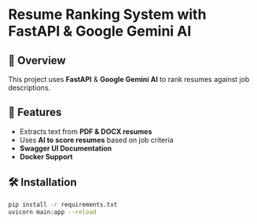 # Resume Ranking System with FastAPI & Google Gemini AI

## 🚀 Overview
This project uses **FastAPI** & **Google Gemini AI** to rank resumes against job descriptions.

## 🔧 Features
- Extracts text from **PDF & DOCX resumes**
- Uses **AI to score resumes** based on job criteria
- **Swagger UI Documentation**
- **Docker Support**

## 🛠️ Installation
```bash
pip install -r requirements.txt
uvicorn main:app --reload
